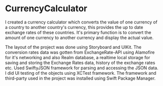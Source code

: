 # CurrencyCalculator

I created a currency calculator which converts the value of one currency of a country to another country's currency, this provides the up to date exchange rates of these countries. It's primary function is to convert the amount of one currency to another currency and display the actual value.

The layout of the project was done using Storyboard and UIKit.
The conversion rates data was gotten from ExchangeRate-API using Alamofire for it's networking and also Realm database, a realtime local storage for saving and storing the Exchange Rates data, history of the exchange rates etc. 
Used SwiftyJSON framework for parsing and accessing the JSON data. 
I did UI testing of the objects using XCTest framework.
The framework and third-party used in the project was installed using Swift Package Manager.
